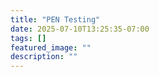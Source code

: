 ```yaml
---
title: "PEN Testing"
date: 2025-07-10T13:25:35-07:00
tags: []
featured_image: ""
description: ""
---
```

